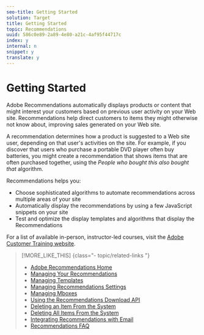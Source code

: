 ```yaml
---
seo-title: Getting Started
solution: Target
title: Getting Started
topic: Recommendations
uuid: 586c0e89-2a89-4e80-a21c-4af95f44717c
index: y
internal: n
snippet: y
translate: y
---
```


# Getting Started

Adobe Recommendations automatically displays products or content that might interest your customers based on previous user activity on your Web site. Recommendations help direct customers to items they might otherwise not know about, improving sales generated on your Web site. 

A recommendation determines how a product is suggested to a Web site user, depending on that user's activities on the site. For example, if you discover that users who purchase a portable DVD player often buy batteries, you might create a recommendation that shows items that are often purchased together, using the *People who bought this also bought that* algorithm. 

Recommendations helps you: 


* Choose sophisticated algorithms to automate recommendations across multiple areas of your site
* Automatically display the recommendations by using a few JavaScript snippets on your site
* Test and optimize the display templates and algorithms that display the Recommendations


For a list of available in-person, instructor-led courses, visit the [ Adobe Customer Training website]( https://www.onlineregistrationcenter.com/registerlist.asp?m=313&sb=1&s=1&p=3&font=1&deh=1&rt=View%20/%20Register&group=1). 
>[!MORE_LIKE_THIS] {class="- topic/related-links "}
>
>* [ Adobe Recommendations Home ](recs_home.md#topic_74F655D8648E4586BCCFD789E60D13CE)
>* [ Managing Your Recommendations ](c_rec_mng_recs.md#concept_8BD886F4E0954B46B8EC0EA4626A00E1)
>* [ Managing Templates ](c_Managing_Templates.md#concept_C3A712A99D47406C855955161DB699A1)
>* [ Managing Recommendations Settings ](c_Managing_Recommendations_Settings.md#concept_70257C38F0A74F3E88B1E7ED278A8DB4)
>* [ Managing Mboxes ](c_Managing_Mboxes.md#concept_B2EE9F6FDDD74A5AAAE6D14C263BCDEB)
>* [ Using the Recommendations Download API ](r_Using_the_Recommendations_Download_API.md#reference_09DA9D1AB3884CEC9144C7BDD07AB30A)
>* [ Deleting an Item From the System ](r_Deleting_an_Item_From_the_System.md#reference_9D644188516045E295DD69065118ED2D)
>* [ Deleting All Items From the System ](r_Deleting_All_Items_From_the_System.md#reference_A916F48DE01E41DA81F2C35AF2A5E58F)
>* [ Integrating Recommendations with Email ](r_Integrating_Recommendations_with_Email.md#reference_256B16C894864F24AF970E43DC174420)
>* [ Recommendations FAQ ](r_Recommendations_FAQ.md#reference_72906D385558428C8190721E2E437855)
